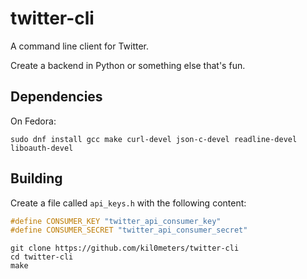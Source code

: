 # twitter-cli

A command line client for Twitter.

Create a backend in Python or something else that's fun.

## Dependencies 

On Fedora:
```
sudo dnf install gcc make curl-devel json-c-devel readline-devel liboauth-devel
```

## Building

Create a file called `api_keys.h` with the following content:

```c
#define CONSUMER_KEY "twitter_api_consumer_key"                            
#define CONSUMER_SECRET "twitter_api_consumer_secret"
```

```
git clone https://github.com/kil0meters/twitter-cli
cd twitter-cli
make
```

